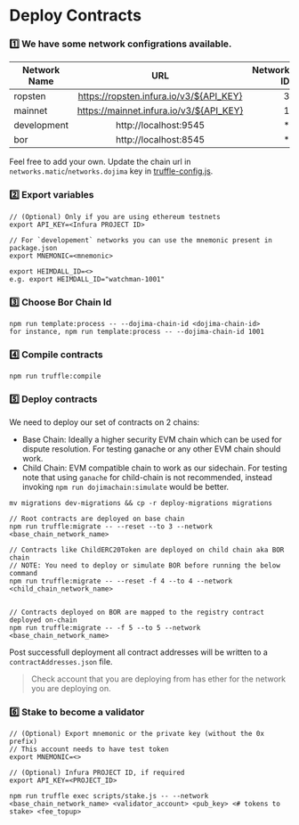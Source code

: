 # Deploy Contracts

### :one: We have some network configrations available.

| Network Name |                   URL                   | Network ID |
| ------------ | :-------------------------------------: | ---------: |
| ropsten      | https://ropsten.infura.io/v3/${API_KEY} |          3 |
| mainnet      | https://mainnet.infura.io/v3/${API_KEY} |          1 |
| development  |          http://localhost:9545          |         \* |
| bor          |          http://localhost:8545          |         \* |

Feel free to add your own. Update the chain url in `networks.matic`/`networks.dojima` key in [truffle-config.js](../truffle-config.js).

### :two: Export variables

```
// (Optional) Only if you are using ethereum testnets
export API_KEY=<Infura PROJECT ID>

// For `developement` networks you can use the mnemonic present in package.json
export MNEMONIC=<mnemonic>

export HEIMDALL_ID=<>
e.g. export HEIMDALL_ID="watchman-1001"
```

### :three: Choose Bor Chain Id

```
npm run template:process -- --dojima-chain-id <dojima-chain-id>
for instance, npm run template:process -- --dojima-chain-id 1001
```

### :four: Compile contracts

```
npm run truffle:compile
```

### :five: Deploy contracts

We need to deploy our set of contracts on 2 chains:

- Base Chain: Ideally a higher security EVM chain which can be used for dispute resolution. For testing ganache or any other EVM chain should work.
- Child Chain: EVM compatible chain to work as our sidechain. For testing note that using `ganache` for child-chain is not recommended, instead invoking `npm run dojimachain:simulate` would be better.

```
mv migrations dev-migrations && cp -r deploy-migrations migrations

// Root contracts are deployed on base chain
npm run truffle:migrate -- --reset --to 3 --network <base_chain_network_name>

// Contracts like ChildERC20Token are deployed on child chain aka BOR chain
// NOTE: You need to deploy or simulate BOR before running the below command
npm run truffle:migrate -- --reset -f 4 --to 4 --network <child_chain_network_name>


// Contracts deployed on BOR are mapped to the registry contract deployed on-chain
npm run truffle:migrate -- -f 5 --to 5 --network <base_chain_network_name>
```

Post successfull deployment all contract addresses will be written to a `contractAddresses.json` file.

> Check account that you are deploying from has ether for the network you are deploying on.

### :six: Stake to become a validator

```
// (Optional) Export mnemonic or the private key (without the 0x prefix)
// This account needs to have test token
export MNEMONIC=<>

// (Optional) Infura PROJECT ID, if required
export API_KEY=<PROJECT_ID>

npm run truffle exec scripts/stake.js -- --network <base_chain_network_name> <validator_account> <pub_key> <# tokens to stake> <fee_topup>
```

